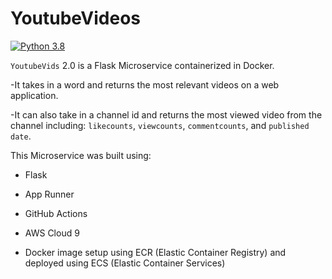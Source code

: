 # YoutubeVideos

[![Python 3.8](https://github.com/marlhakizi/YoutubeVids/actions/workflows/main.yml/badge.svg)](https://github.com/marlhakizi/YoutubeVids/actions/workflows/main.yml)



`YoutubeVids` 2.0  is a Flask Microservice containerized in Docker. 

-It takes in a word and returns the most relevant videos on a web application.

-It can also take in a channel id and returns the most viewed video from the channel including: `likecounts`, `viewcounts`, `commentcounts`, and `published date`. 

This Microservice was built using:

- Flask

- App Runner

- GitHub Actions

- AWS Cloud 9

- Docker image setup using ECR (Elastic Container Registry) and deployed using ECS (Elastic Container Services)
